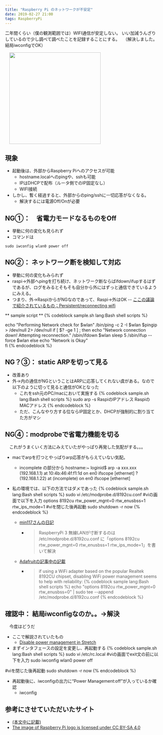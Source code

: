 ```yaml
---
title: "Raspberry Pi のネットワークが不安定"
date: 2019-02-27 21:00
tags: RaspberryPi
---
```


二年間くらい（僕の観測範囲では）WIFI通信が安定しない。
いい加減うんざりしているので少し調べて調べたことを記録することにする。
　（解決しました。結局iwconfigでOK）

<img src="./RPi-Logo-Landscape-SCREEN.png" style="width:300px;margin-left:1em;" />

## 現象
- 起動後は、外部からRaspberry Piへのアクセスが可能
    - hostname.localへのpingや、sshも可能
    - IPはDHCPで配布（ルータ側でのIP固定なし）
    - WIFI接続
- しかし、暫く経過すると、外部からのping/sshに一切応答がなくなる。
    - 解決するには電源Off/Onが必要


## NG①：　省電力モードなるものをOff
- 挙動に何の変化も見られず
- コマンドは
```
sudo iwconfig wlan0 power off
```

## NG②： ネットワーク断を検知して対応
- 挙動に何の変化もみられず
- raspi->外部へpingを打ち続け、ネットワーク断ならばifdown/ifupするはずであるが、ログをみるとそもそも自分から外にはずっと通信できているようにみえる。
- つまり、外->RaspiからがNGなのであって、Raspi->外はOK
-- [ここの議論で紹介されているもの；Persistent/reconnecting wifi](https://www.raspberrypi.org/forums/viewtopic.php?t=54001)

** sample script **
{% codeblock sample.sh lang:Bash shell scripts %}

echo "Performing Network check for $wlan"
/bin/ping -c 2 -I $wlan $pingip > /dev/null 2> /dev/null
if [ $? -ge 1 ] ; then
    echo "Network connection down! Attempting reconnection."
    /sbin/ifdown $wlan
    sleep 5
    /sbin/ifup --force $wlan
else
    echo "Network is Okay"	
fi
{% endcodeblock %}

## NG？③： static ARPを切って見る
- 改善あり
- 外->内の通信がNGということはARPに応答してくれない虞がある。なので以下のように切って見ると通信がOKとなった
    - これをssh元のPC/macにおいて実施する
{% codeblock sample.sh lang:Bash shell scripts %}
sudo arp -s RaspiのIPアドレス RaspiのMACアドレス
{% endcodeblock %}
    - ただ、こんなやり方する位ならIP固定とか、DHCPが強制的に割り当てた方がマシ

## NG④：modprobeで省電力機能を切る
　これがうまくいく方法にみえていたがやっぱり再発した気配がする。。。
- macでarpを打つとやっぱりarp応答がもらえていない気配。
    - incomplete の部分から
            hostname:~ loginid$ arp -a
            xxx.xxx (192.168.1.1) at 10:4b:46:4f:f1:1d on en0 ifscope [ethernet]
            ? (192.168.1.22) at (incomplete) on en0 ifscope [ethernet]

- 私の環境では、以下の方法ではダメであった
{% codeblock sample.sh lang:Bash shell scripts %}
sudo vi /etc/modprobe.d/8192cu.conf
#viの画面で以下を入力
options 8192cu rtw_power_mgnt=0 rtw_enusbss=1 rtw_ips_mode=1
#viを閉じた後再起動
sudo shutdown -r now
{% endcodeblock %}
    - [min117さんの日記](http://min117.hatenablog.com/entry/2017/10/09/163052)
        - > RaspberryPi 3 無線LANが寸断するのは /etc/modprobe.d/8192cu.conf に「options 8192cu rtw_power_mgnt=0 rtw_enusbss=1 rtw_ips_mode=1」を書いて解決
    - [Adafruitの記事中の記載](https://learn.adafruit.com/pi-wifi-radio/raspberry-pi-setup-1-of-3)
        - > if using a WiFi adapter based on the popular Realtek 8192CU chipset, disabling WiFi power management seems to help with reliability:
{% codeblock sample lang:Bash shell scripts %}
echo "options 8192cu rtw_power_mgnt=0 rtw_enusbss=0" | sudo tee --append /etc/modprobe.d/8192cu.conf
{% endcodeblock %}

## 確認中： 結局iwconfigなのか。。->解決
　今度はどうだ
- ここで解説されていたもの
    - [Disable power management in Stretch](https://www.raspberrypi.org/forums/viewtopic.php?t=194619)
- まずインタフェースの設定を変更し、再起動する
{% codeblock sample.sh lang:Bash shell scripts %}
sudo vi /etc/rc.local
#viの画面でexit文の前に以下を入力
sudo iwconfig wlan0 power off

#viを閉じた後再起動
sudo shutdown -r now
{% endcodeblock %}
- 再起動後に、iwconfigの出力に“Power Management:off”が入っているか確認
    - iwconfig




## 参考にさせていただいたサイト
- [(本文中に記載)]()
- [The image of Raspberry Pi logo is licensed under CC BY-SA 4.0 ](https://commons.wikimedia.org/wiki/Raspberry_Pi_logos)

